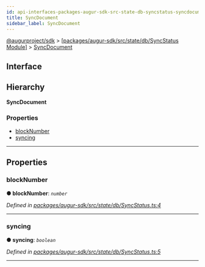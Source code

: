 ```yaml
---
id: api-interfaces-packages-augur-sdk-src-state-db-syncstatus-syncdocument
title: SyncDocument
sidebar_label: SyncDocument
---
```


[@augurproject/sdk](api-readme.md) > [[packages/augur-sdk/src/state/db/SyncStatus Module]](api-modules-packages-augur-sdk-src-state-db-syncstatus-module.md) > [SyncDocument](api-interfaces-packages-augur-sdk-src-state-db-syncstatus-syncdocument.md)

## Interface

## Hierarchy

**SyncDocument**

### Properties

* [blockNumber](api-interfaces-packages-augur-sdk-src-state-db-syncstatus-syncdocument.md#blocknumber)
* [syncing](api-interfaces-packages-augur-sdk-src-state-db-syncstatus-syncdocument.md#syncing)

---

## Properties

<a id="blocknumber"></a>

###  blockNumber

**● blockNumber**: *`number`*

*Defined in [packages/augur-sdk/src/state/db/SyncStatus.ts:4](https://github.com/AugurProject/augur/blob/a689f5d0f9/packages/augur-sdk/src/state/db/SyncStatus.ts#L4)*

___
<a id="syncing"></a>

###  syncing

**● syncing**: *`boolean`*

*Defined in [packages/augur-sdk/src/state/db/SyncStatus.ts:5](https://github.com/AugurProject/augur/blob/a689f5d0f9/packages/augur-sdk/src/state/db/SyncStatus.ts#L5)*

___

